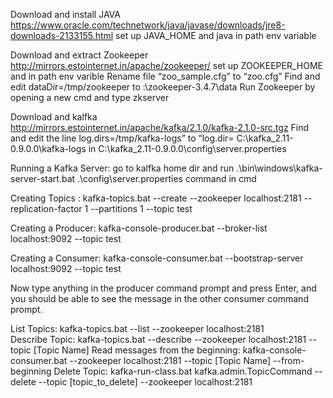 Download and install JAVA https://www.oracle.com/technetwork/java/javase/downloads/jre8-downloads-2133155.html
set up JAVA_HOME and java in path env variable

Download and extract Zookeeper http://mirrors.estointernet.in/apache/zookeeper/
set up ZOOKEEPER_HOME and in path env varible
Rename file “zoo_sample.cfg” to “zoo.cfg”
Find and edit dataDir=/tmp/zookeeper to :\zookeeper-3.4.7\data
Run Zookeeper by opening a new cmd and type zkserver


Download and kalfka http://mirrors.estointernet.in/apache/kafka/2.1.0/kafka-2.1.0-src.tgz
Find and edit the line log.dirs=/tmp/kafka-logs” to “log.dir= C:\kafka_2.11-0.9.0.0\kafka-logs in C:\kafka_2.11-0.9.0.0\config\server.properties

Running a Kafka Server: go to kalfka home dir and run .\bin\windows\kafka-server-start.bat .\config\server.properties command in cmd

Creating Topics : kafka-topics.bat --create --zookeeper localhost:2181 --replication-factor 1 --partitions 1 --topic test

Creating a Producer: kafka-console-producer.bat --broker-list localhost:9092 --topic test

Creating a Consumer: kafka-console-consumer.bat --bootstrap-server localhost:9092 --topic test


Now type anything in the producer command prompt and press Enter, and you should be able to see the message in the other consumer command prompt.


List Topics: kafka-topics.bat --list --zookeeper localhost:2181  
Describe Topic: kafka-topics.bat --describe --zookeeper localhost:2181 --topic [Topic Name]
Read messages from the beginning: kafka-console-consumer.bat --zookeeper localhost:2181 --topic [Topic Name] --from-beginning
Delete Topic: kafka-run-class.bat kafka.admin.TopicCommand --delete --topic [topic_to_delete] --zookeeper localhost:2181
